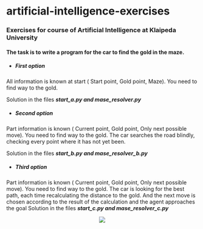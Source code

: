 # artificial-intelligence-exercises
### Exercises for course of Artificial Intelligence at Klaipeda University

#### The task is to write a program for the car to find the gold in the maze.
- ##### First option 
All information is known at start ( Start point, Gold point, Maze). You need to find way to the gold.

Solution in the files ***start_a.py and mase_resolver.py***

- ##### Second option 
Part information is known ( Current point, Gold point, Only next possible move). You need to find way to the gold.
The car searches the road blindly, checking every point where it has not yet been.

Solution in the files ***start_b.py and mase_resolver_b.py***

- ##### Third option 
Part information is known ( Current point, Gold point, Only next possible move). You need to find way to the gold.
The car is looking for the best path, each time recalculating the distance to the gold. And the next move is chosen according to the result of the calculation and the agent approaches the goal
Solution in the files ***start_c.py and mase_resolver_c.py***

<p align="center">
  <img src="https://user-images.githubusercontent.com/38910059/155115788-0a343f58-d29c-47a6-b07d-170e7f3ce70a.png"/>
</p>
